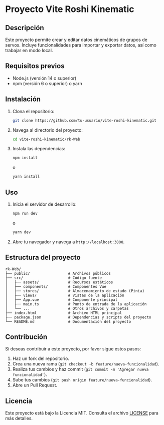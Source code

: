 # Proyecto Vite Roshi Kinematic

## Descripción

Este proyecto permite crear y editar datos cinemáticos de grupos de servos. Incluye funcionalidades para importar y exportar datos, así como trabajar en modo local.

## Requisitos previos

- Node.js (versión 14 o superior)
- npm (versión 6 o superior) o yarn

## Instalación

1. Clona el repositorio:
   ```bash
   git clone https://github.com/tu-usuario/vite-roshi-kinematic.git
   ```
2. Navega al directorio del proyecto:
   ```bash
   cd vite-roshi-kinematic/rk-Web
   ```
3. Instala las dependencias:
   ```bash
   npm install
   ```
   o
   ```bash
   yarn install
   ```

## Uso

1. Inicia el servidor de desarrollo:
   ```bash
   npm run dev
   ```
   o
   ```bash
   yarn dev
   ```
2. Abre tu navegador y navega a `http://localhost:3000`.

## Estructura del proyecto

```
rk-Web/
├── public/                 # Archivos públicos
├── src/                    # Código fuente
│   ├── assets/             # Recursos estáticos
│   ├── components/         # Componentes Vue
│   ├── stores/             # Almacenamiento de estado (Pinia)
│   ├── views/              # Vistas de la aplicación
│   ├── App.vue             # Componente principal
│   ├── main.ts             # Punto de entrada de la aplicación
│   └── ...                 # Otros archivos y carpetas
├── index.html              # Archivo HTML principal
├── package.json            # Dependencias y scripts del proyecto
└── README.md               # Documentación del proyecto
```

## Contribución

Si deseas contribuir a este proyecto, por favor sigue estos pasos:

1. Haz un fork del repositorio.
2. Crea una nueva rama (`git checkout -b feature/nueva-funcionalidad`).
3. Realiza tus cambios y haz commit (`git commit -m 'Agregar nueva funcionalidad'`).
4. Sube tus cambios (`git push origin feature/nueva-funcionalidad`).
5. Abre un Pull Request.

## Licencia

Este proyecto está bajo la Licencia MIT. Consulta el archivo [LICENSE](LICENSE) para más detalles.
